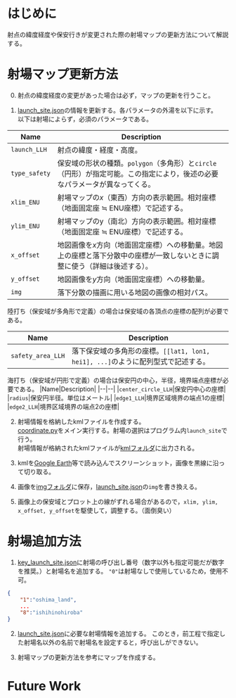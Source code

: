 # はじめに
射点の緯度経度や保安行きが変更された際の射場マップの更新方法について解説する。
<!-- また新たに射場を追加する場合は既存のPythonプログラムファイルを参考に追加してほしい。 -->

# 射場マップ更新方法
0. 射点の緯度経度の変更があった場合は必ず，マップの更新を行うこと。

1. [launch_site.json](../../input/launch_site.json)の情報を更新する。各パラメータの外湯を以下に示す。<br>
以下は射場によらず，必須のパラメータである。<br>

|Name|Description|
|--|--|
|`launch_LLH`|射点の緯度・経度・高度。|
|`type_safety`|保安域の形状の種類。`polygon`（多角形）と`circle`（円形）が指定可能。この指定により，後述の必要なパラメータが異なってくる。|
|`xlim_ENU`|射場マップの$x$（東西）方向の表示範囲。相対座標（地面固定座 $\fallingdotseq$ ENU座標）で記述する。|
|`ylim_ENU`|射場マップのy（南北）方向の表示範囲。相対座標（地面固定座 $\fallingdotseq$ ENU座標）で記述する。|
|`x_offset`|地図画像を$x$方向（地面固定座標）への移動量。地図上の座標と落下分散中の座標が一致しないときに調整に使う（詳細は後述する）。|
|`y_offset`|地図画像を$y$方向（地面固定座標）への移動量。|
|`img`|落下分散の描画に用いる地図の画像の相対パス。|

陸打ち（保安域が多角形で定義）の場合は保安域の各頂点の座標の配列が必要である。

|Name|Description|
|--|--|
|`safety_area_LLH`|落下保安域の多角形の座標。`[[lat1, lon1, hei1], ...]`のように配列型式で記述する。|

海打ち（保安域が円形で定義）の場合は保安円の中心，半径，境界端点座標が必要である。
|Name|Description|
|--|--|
|`center_circle_LLH`|保安円中心の座標|
|`radius`|保安円半径。単位はメートル|
|`edge1_LLH`|境界区域境界の端点1の座標|
|`edge2_LLH`|境界区域境界の端点2の座標|

2. 射場情報を格納したkmlファイルを作成する。<br>
[coordinate.py](../coordinate.py)をメイン実行する。射場の選択はプログラム内`launch_site`で行う。<br>
射場情報が格納されたkmlファイルが[kmlフォルダ](kml)に出力される。

3. kmlを[Google Earth](https://www.google.co.jp/earth/)等で読み込んでスクリーンショット，画像を黒線に沿って切り取る。

4. 画像を[imgフォルダ](img)に保存，[launch_site.json](../../input/launch_site.json)の`img`を書き換える。

5. 画像上の保安域とプロット上の線がずれる場合があるので，`xlim, ylim, x_offset, y_offset`を駆使して，調整する。（面倒臭い）

# 射場追加方法
1. [key_launch_site.json](../../input/key_launch_site.json)に射場の呼び出し番号（数字以外も指定可能だが数字を推奨。）と射場名を追加する。
`"0"`は射場なしで使用しているため，使用不可。

```key_launch_site.json
{
    "1":"oshima_land",
    ...
    "8":"ishihinohiroba"
}
```

2. [launch_site.json](../../input/launch_site.json)に必要な射場情報を追加する。
このとき，前工程で指定した射場名以外の名前で射場名を設定すると，呼び出しができない。

3. 射場マップの更新方法を参考にマップを作成する。

# Future Work
<!-- * 射場のクラス制度廃止（jsonへの追加だけで完結するようにしたい）
* 射場と射場番号の対応表の作成（辞書型でjsonに？）
* 打上方式ではなく，保安域形状で分類したい -->